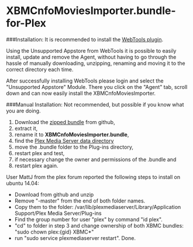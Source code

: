 XBMCnfoMoviesImporter.bundle-for-Plex
=====================================
###Installation:
It is recommended to install the [WebTools plugin](http://forums.plex.tv/discussion/126254/rel-webtools-2-x).

Using the Unsupported Appstore from WebTools it is possible
to easily install, update and remove the Agent, without having
to go through the hassle of manually downloading, unzipping,
renaming and moving it to the correct directory each time.

After successfully installing WebTools please login and select the
"Unsupported Appstore" Module. There you click on the "Agent" tab,
scroll down and can now easily install the XBMCnfoMoviesImporter.

###Manual Installation:
Not recommended, but possible if you know what you are doing.

1. Download the [zipped bundle](https://github.com/gboudreau/XBMCnfoMoviesImporter.bundle/archive/master.zip) from github,
2. extract it,
3. rename it to **XBMCnfoMoviesImporter.bundle**,
4. find the [Plex Media Server data directory](https://support.plex.tv/hc/en-us/articles/202915258-Where-is-the-Plex-Media-Server-data-directory-located-)
5. move the .bundle folder to the Plug-ins directory,
6. restart plex and test,
7. if necessary change the owner and permissions of the .bundle and
8. restart plex again.

User MattJ from the plex forum reported the following steps to install on ubuntu 14.04:
- Download from github and unzip
- Remove "-master" from the end of both folder names.
- Copy them to the folder:  /var/lib/plexmediaserver/Library/Application Support/Plex Media Server/Plug-ins
- Find the group number for user "plex" by command "id plex".
- "cd" to folder in step 3 and change ownership of both XBMC bundles: "sudo chown plex:{gid} XBMC*"
- run "sudo service plexmediaserver restart".
Done.
